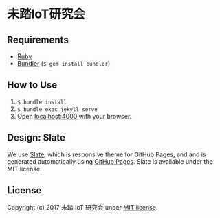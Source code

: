 未踏IoT研究会
=====

## Requirements

- [Ruby](https://www.ruby-lang.org/)
- [Bundler](http://bundler.io/) (`$ gem install bundler`)

## How to Use

1. `$ bundle install`
1. `$ bundle exec jekyll serve`
1. Open [localhost:4000](http://localhost:4000/) with your browser.

## Design: Slate

We use [Slate](https://github.com/jasoncostello/slate), which is responsive theme for GitHub Pages, and and is generated automatically using [GitHub Pages](http://pages.github.com). Slate is available under the MIT license.

## License

Copyright (c) 2017 未踏 IoT 研究会 under [MIT license](https://github.com/yasulab/mitou-iot-web/blob/master/LICENSE).
